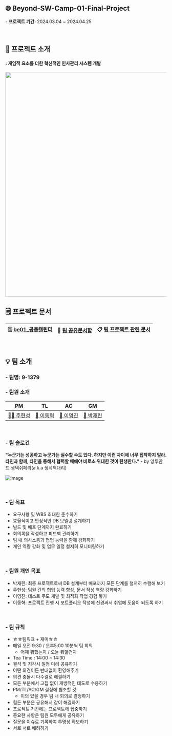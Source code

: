 ## 🌐 Beyond-SW-Camp-01-Final-Project 
**- 프로젝트 기간:** 2024.03.04 ~ 2024.04.25

<br/>

## 📝 프로젝트 소개
#### : 게임적 요소를 더한 혁신적인 인사관리 시스템 개발
<img src="https://github.com/9-13579/T3-R0-Document/assets/148875683/e10f85ce-6f95-436f-bf73-3cc874960234" width="700px">

<br/>

## 🗒️ 프로젝트 문서
| 🗓️ [be01_공용캘린더](https://calendar.google.com/calendar/u/0/r/month/2024/3/1) | 📁 [팀 공유문서함](https://drive.google.com/drive/folders/1pZRy6QoP-1p09s9OMQlhJKsUvO0v29aa) | 📋 [팀 프로젝트 관련 문서](https://github.com/9-13579/T3-R0-Document/wiki) |
| ---- | ---- | ---- |

<br/>

## 💡 팀 소개
### - 팀명: 9-1379
  
### - 팀원 소개
| PM | TL | AC | GM |
| ---- | ---- | ---- | ---- |
| [🐻‍❄️ 주현성](https://github.com/hyunsungJoo) | [🐻 이동혁](https://github.com/ldh0308) | [🐰 이영진](https://github.com/yjinlee99) | [🐼 박재린](https://github.com/Jaelinny) |

<br/>

### - 팀 슬로건
**"누군가는 성공하고 누군가는 실수할 수도 있다. 하지만 이런 차이에 너무 집착하지 말라. 타인과 함께, 타인을 통해서 협력할 때에야 비로소 위대한 것이 탄생한다."** - by 앙투안 드 생텍쥐페리(a.k.a 생쥐백대리)

![image](https://github.com/9-1379/T3-R0-Document/assets/148875683/227053df-51e9-4997-96f4-5fee781ed265)


<br/>

### - 팀 목표
- 요구사항 및 WBS 최대한 준수하기
- 효율적이고 안정적인 DB 모델링 설계하기
- 빌드 및 배포 단계까지 완료하기
- 회의록을 작성하고 피드백 관리하기
- 팀 내 의사소통과 협업 능력을 함께 강화하기
- 개인 역량 강화 및 업무 일정 철저히 모니터링하기
<br/>

### - 팀원 개인 목표
- 박재린: 최종 프로젝트로써 DB 설계부터 배포까지 모든 단계를 철저히 수행해 보기
- 주현성: 팀원 간의 협업 능력 향상, 문서 작성 역량 강화하기
- 이영진: 테스트 주도 개발 및 최적화 작업 경험 쌓기
- 이동혁: 프로젝트 진행 시 포트폴리오 작성에 신경써서 취업에 도움이 되도록 하기  
<br/>

### - 팀 규칙
- ☆☆팀워크 + 재미☆☆
- 매일 오전 9:30 / 오후5:00 10분씩 팀 회의
    - 어제 뭐했는지 / 오늘 뭐할건지
- Tea Time : 14:00 ~ 14:30
- 결석 및 지각시 일정 미리 공유하기
- 어떤 의견이든 반대없이 환영해주기
- 의견 충돌시 다수결로 해결하기
- 모든 부분에서 고집 없이 개방적인 태도로 수용하기
- PM/TL/AC/GM 결정에 협조할 것
    - 이의 있을 경우 팀 내 회의로 결정하기
- 힘든 부분은 공유해서 같이 해결하기
- 프로젝트 기간에는 프로젝트에 집중하기
- 중요한 사항은 팀원 모두에게 공유하기
- 질문을 이슈로 기록하여 투명성 확보하기
- 서로 서로 배려하기
